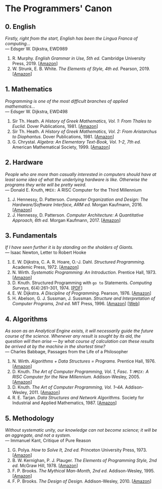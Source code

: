 # The Programmers' Canon

## 0. English

*Firstly, right from the start, English has been the Lingua Franca of
computing...*<br>
&mdash; Edsger W. Dijkstra, EWD989

1.  R. Murphy.
    *English Grammar in Use, 5th ed.*
    Cambridge University Press, 2019.
    [[Amazon](https://www.amazon.com/gp/product/1108457657/)]
1.  W. Strunk, E. B. White.
    *The Elements of Style, 4th ed.*
    Pearson, 2019.
    [[Amazon](https://www.amazon.com/dp/020530902X/)]

## 1. Mathematics

*Programming is one of the most difficult branches of applied
mathematics...*<br>
&mdash; Edsger W. Dijkstra, EWD498

1.  Sir Th. Heath.
    *A History of Greek Mathematics, Vol. 1: From Thales to Euclid.*
    Dover Publications, 1981.
    [[Amazon](https://www.amazon.com/dp/0486240738/)]
1.  Sir Th. Heath.
    *A History of Greek Mathematics, Vol. 2: From Aristarchus to Diophantus.*
    Dover Publications, 1981.
    [[Amazon](https://www.amazon.com/dp/0486240746/)]
1.  G. Chrystal.
    *Algebra: An Elementary Text-Book, Vol. 1–2, 7th ed.*
    American Mathematical Society, 1999.
    [[Amazon](https://www.amazon.com/gp/product/0821819313/)]

## 2. Hardware

*People who are more than casually interested in computers should have at least
some idea of what the underlying hardware is like.  Otherwise the programs they
write will be pretty weird.*<br>
&mdash; Donald E. Knuth, `MMIX:` A RISC Computer for the Third Millennium

1.  J. Hennessy, D. Patterson.
    *Computer Organization and Design: The Hardware/Software Interface, ARM ed.*
    Morgan Kaufmann, 2016.
    [[Amazon](https://www.amazon.com/dp/0128017333/)]
1.  J. Hennessy, D. Patterson.
    *Computer Architecture: A Quantitative Approach, 6th ed.*
    Morgan Kaufmann, 2017.
    [[Amazon](https://www.amazon.com/dp/0128119055/)]

## 3. Fundamentals

*If I have seen further it is by standing on the sholders of Giants.*<br>
&mdash; Isaac Newton, Letter to Robert Hooke

1.  E. W. Dijkstra, C. A. R. Hoare, O.-J. Dahl.
    *Structured Programming.*
    Academic Press, 1972.
    [[Amazon](https://www.amazon.com/dp/0122005503/)]
1.  N. Wirth.
    *Systematic Programming: An Introduction.*
    Prentice Hall, 1973.
    [[Amazon](https://www.amazon.com/dp/0138803692/)]
1.  D. Knuth.
    Structured Programming with `go to` Statements.
    *Computing Surveys,* 6(4):261–301, 1974.
    [[PDF](https://pic.plover.com/knuth-GOTO.pdf)]
1.  E. W. Dijkstra.
    *A Discipline of Programming.*
    Pearson, 1976.
    [[Amazon](https://www.amazon.de/dp/013215871X/)]
1.  H. Abelson, G. J. Sussman, J. Sussman.
    *Structure and Interpretation of Computer Programs, 2nd ed.*
    MIT Press, 1996.
    [[Amazon](https://www.amazon.com/dp/0262510871/)]
    [[Web](https://mitpress.mit.edu/sites/default/files/sicp/index.html)]

## 4. Algorithms

*As soon as an Analytical Engine exists, it will necessarily guide the future
course of the science. Whenever any result is sought by its aid, the question
will then arise &mdash; by what course of calculation can these results be
arrived at by the machine in the shortest time?*<br>
&mdash; Charles Babbage, Passages from the Life of a Philosopher

1.  N. Wirth.
    *Algorithms + Data Structures = Programs.*
    Prentice Hall, 1976.
    [[Amazon](https://www.amazon.com/dp/0130224189/)]
1.  D. Knuth.
    *The Art of Computer Programming, Vol. 1, Fasc. 1: `MMIX:` A RISC Computer for the New Millennium.*
    Addison-Wesley, 2005.
    [[Amazon](https://www.amazon.com/dp/0201853922/)]
1.  D. Knuth.
    *The Art of Computer Programming, Vol. 1–4A.*
    Addison-Wesley, 2011.
    [[Amazon](https://www.amazon.com/dp/0321751043/)]
1.  R. E. Tarjan.
    *Data Structures and Network Algorithms.*
    Society for Industrial and Applied Mathematics, 1987.
    [[Amazon](https://www.amazon.com/dp/0898711878/)]

## 5. Methodology

*Without systematic unity, our knowledge can not become science; it will be an
aggregate, and not a system.*<br>
&mdash; Immanuel Kant, Critique of Pure Reason

1.  G. Polya.
    *How to Solve It, 2nd ed.*
    Princeton University Press, 1973.
    [[Amazon](https://www.amazon.com/dp/0691080976/)]
1.  B. W. Kernighan, P. J. Plauger.
    *The Elements of Programming Style, 2nd ed.*
    McGraw Hill, 1978.
    [[Amazon](https://www.amazon.com/dp/0070342075/)]
1.  F. P. Brooks.
    *The Mythical Man-Month, 2nd ed.*
    Addison-Wesley, 1995.
    [[Amazon](https://www.amazon.com/dp/0201835959/)]
1.  F. P. Brooks.
    *The Design of Design.*
    Addison-Wesley, 2010.
    [[Amazon](https://www.amazon.com/dp/0201362988/)]

<!-- Vim: set et sw=4: -->
